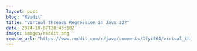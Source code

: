 ```yaml
---
layout: post
blog: "Reddit"
title: "Virtual Threads Regression in Java 22?"
date: 2024-10-07T20:43:10Z
image: images/reddit.png
remote_url: "https://www.reddit.com/r/java/comments/1fyi364/virtual_threads_regression_in_java_22/"
---
```

